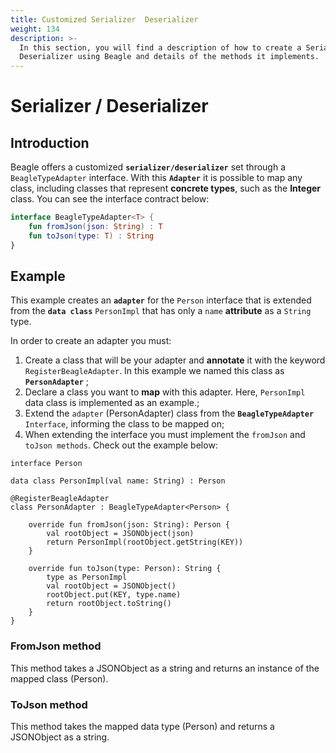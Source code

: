```yaml
---
title: Customized Serializer  Deserializer
weight: 134
description: >-
  In this section, you will find a description of how to create a Serializer /
  Deserializer using Beagle and details of the methods it implements.
---
```


# Serializer / Deserializer

## Introduction

Beagle offers a customized **`serializer/deserializer`** set through  a `BeagleTypeAdapter` interface. With this **`Adapter`** it is possible to map any class, including classes that represent **concrete types**, such as the **Integer** class. You can see the interface contract below:


```kotlin
interface BeagleTypeAdapter<T> {
    fun fromJson(json: String) : T
    fun toJson(type: T) : String
}
```

## Example

This example creates an **`adapter`** for the `Person` interface that is extended from the **`data class`** `PersonImpl` that has only a `name` **attribute** as a `String` type.

In order to create an adapter you must: 

1. Create a class that will be your adapter and **annotate** it with the keyword `RegisterBeagleAdapter`. In this example we named this class as **`PersonAdapter`** ;
2. Declare a class you want to **map** with this adapter. Here, `PersonImpl` data class is implemented as an example.;
3. Extend the `adapter` \(PersonAdapter\) class from the **`BeagleTypeAdapter`** `Interface`, informing the class to be mapped on;
4. When extending the interface you must implement the `fromJson` and `toJson methods`. Check out the example below:

```text
interface Person

data class PersonImpl(val name: String) : Person

@RegisterBeagleAdapter
class PersonAdapter : BeagleTypeAdapter<Person> {

    override fun fromJson(json: String): Person {
        val rootObject = JSONObject(json)
        return PersonImpl(rootObject.getString(KEY))
    }

    override fun toJson(type: Person): String {
        type as PersonImpl
        val rootObject = JSONObject()
        rootObject.put(KEY, type.name)
        return rootObject.toString()
    }
}
```

### FromJson method 

This method takes a JSONObject as a string and returns an instance of the mapped class \(Person\).

### ToJson method 

This method takes the mapped data type \(Person\) and returns a JSONObject as a string.
